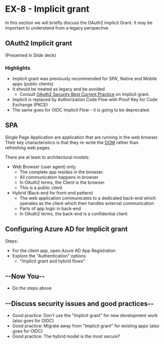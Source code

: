# EX-8 - Implicit grant

In this section we will briefly discuss the OAuth2 Implicit Grant. It may be important to understand from a legacy perspective.

## OAuth2 Implicit grant

(Presented in Slide deck)

### Highlights

* Implicit grant was previously recommended for SPA', Native and Mobile apps (public clients)
* It should be treated as legacy and be avoided
  * Consult [OAuth2 Security Best Current Practice](https://datatracker.ietf.org/doc/draft-ietf-oauth-security-topics/17/) on Implicit grant.
* Implicit is replaced by Authorization Code Flow with Proof Key for Code Exchange (PKCE)
* The same goes for OIDC Implicit Flow - it is going to be deprecated.

## SPA

Single Page Application are application that are running in the web browser. Their key characteristics is that they re-write the [DOM](https://en.wikipedia.org/wiki/Document_Object_Model) rather than refreshing web pages.

There are at least to architectural models:

* Web Browser (user agent) only. 
  * The complete app resides in the browser.
  * All communication happens in browser
  * In OAuth2 terms, the Client is the browser.
  * This is a public client
* Hybrid (Back-end for front-end pattern)
  * The web application communicates to a dedicated back-end which operates as the client which then handles external communication
  * Parts of app logic in back-end
  * In OAuth2 terms, the back-end is a confidential client

## Configuring Azure AD for Implicit grant

Steps:

* For the client app, open Azure AD App Registration
* Explore the "Authentication" options
  * "Implicit grant and hybrid flows"

## --Now You--

* Do the steps above

## --Discuss security issues and good practices--

* Good practice: Don't use the "Implicit grant" for new development work (also goes for OIDC)
* Good practice: Migrate away from "Implicit grant" for existing apps (also goes for OIDC)
* Good practice: The hybrid model is the most secure?
